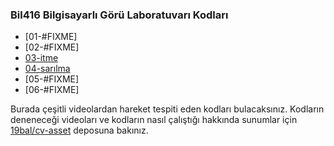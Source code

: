 ### Bil416 Bilgisayarlı Görü Laboratuvarı Kodları

- [01-#FIXME]
- [02-#FIXME]
- [03-itme](http://github.com/19bal/cv-code/tree/master/03-itme)
- [04-sarılma](http://github.com/19bal/cv-code/tree/master/04-sarılma)
- [05-#FIXME]
- [06-#FIXME]

Burada çeşitli videolardan hareket tespiti eden kodları bulacaksınız.
Kodların deneneceği videoları ve kodların nasıl çalıştığı hakkında sunumlar
için [19bal/cv-asset](http://github.com/19bal/cv-asset) deposuna bakınız.
